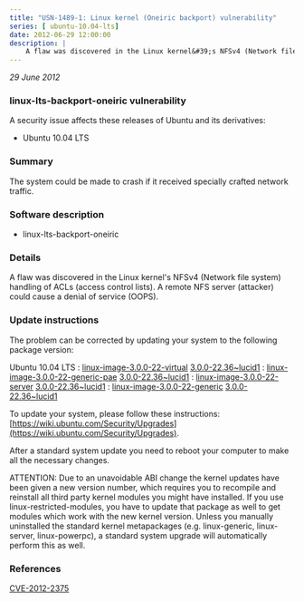 ```yaml
---
title: "USN-1489-1: Linux kernel (Oneiric backport) vulnerability"
series: [ ubuntu-10.04-lts]
date: 2012-06-29 12:00:00
description: |
    A flaw was discovered in the Linux kernel&#39;s NFSv4 (Network file system) handling of ACLs (access control lists). A remote NFS server (attacker) could cause a denial of service (OOPS). 
--- 
```

 
 

*29 June 2012*

### linux-lts-backport-oneiric vulnerability

A security issue affects these releases of Ubuntu and its derivatives:

* Ubuntu 10.04 LTS

### Summary

The system could be made to crash if it received specially crafted network traffic.

### Software description

* linux-lts-backport-oneiric 

### Details

A flaw was discovered in the Linux kernel&#39;s NFSv4 (Network file system) handling of ACLs (access control lists). A remote NFS server (attacker) could cause a denial of service (OOPS). 

### Update instructions

The problem can be corrected by updating your system to the following package version:

Ubuntu 10.04 LTS
 : [linux-image-3.0.0-22-virtual](https://launchpad.net/ubuntu/+source/linux-lts-backport-oneiric) <span> [3.0.0-22.36~lucid1](https://launchpad.net/ubuntu/+source/linux-lts-backport-oneiric/3.0.0-22.36~lucid1) </span> 
 : [linux-image-3.0.0-22-generic-pae](https://launchpad.net/ubuntu/+source/linux-lts-backport-oneiric) <span> [3.0.0-22.36~lucid1](https://launchpad.net/ubuntu/+source/linux-lts-backport-oneiric/3.0.0-22.36~lucid1) </span> 
 : [linux-image-3.0.0-22-server](https://launchpad.net/ubuntu/+source/linux-lts-backport-oneiric) <span> [3.0.0-22.36~lucid1](https://launchpad.net/ubuntu/+source/linux-lts-backport-oneiric/3.0.0-22.36~lucid1) </span> 
 : [linux-image-3.0.0-22-generic](https://launchpad.net/ubuntu/+source/linux-lts-backport-oneiric) <span> [3.0.0-22.36~lucid1](https://launchpad.net/ubuntu/+source/linux-lts-backport-oneiric/3.0.0-22.36~lucid1) </span> 

To update your system, please follow these instructions: [https://wiki.ubuntu.com/Security/Upgrades](https://wiki.ubuntu.com/Security/Upgrades).

After a standard system update you need to reboot your computer to make all the necessary changes.

ATTENTION: Due to an unavoidable ABI change the kernel updates have been given a new version number, which requires you to recompile and reinstall all third party kernel modules you might have installed. If you use linux-restricted-modules, you have to update that package as well to get modules which work with the new kernel version. Unless you manually uninstalled the standard kernel metapackages (e.g. linux-generic, linux-server, linux-powerpc), a standard system upgrade will automatically perform this as well. 

### References

 
 [CVE-2012-2375](http://people.ubuntu.com/~ubuntu-security/cve/CVE-2012-2375)
 

